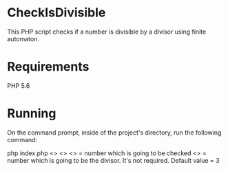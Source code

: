 # CheckIsDivisible

This PHP script checks if a number is divisible by a divisor using finite automaton.

# Requirements

PHP 5.6

# Running

On the command prompt, inside of the project's directory, run the following command:

php index.php <<NUMBER>> <<DIVISOR>>
<<NUMBER>> = number which is going to be checked
<<DIVISOR>> = number which is going to be the divisor. It's not required. Default value = 3
